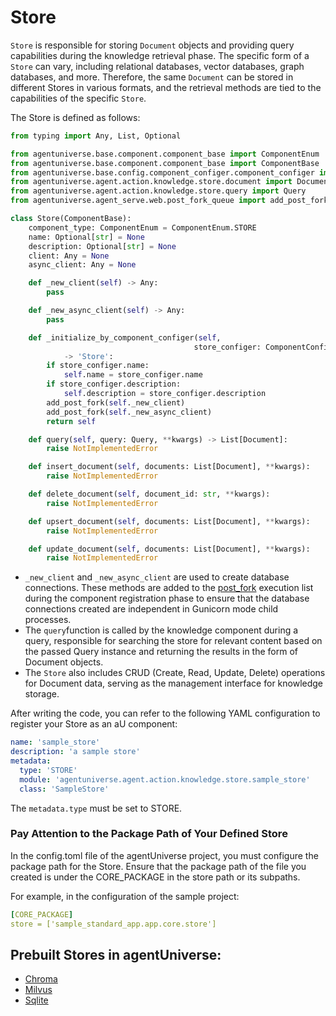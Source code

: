 # Store

`Store` is responsible for storing `Document` objects and providing query capabilities during the knowledge retrieval phase. The specific form of a `Store` can vary, including relational databases, vector databases, graph databases, and more. Therefore, the same `Document` can be stored in different Stores in various formats, and the retrieval methods are tied to the capabilities of the specific `Store`.

The Store is defined as follows:
```python
from typing import Any, List, Optional

from agentuniverse.base.component.component_base import ComponentEnum
from agentuniverse.base.component.component_base import ComponentBase
from agentuniverse.base.config.component_configer.component_configer import ComponentConfiger
from agentuniverse.agent.action.knowledge.store.document import Document
from agentuniverse.agent.action.knowledge.store.query import Query
from agentuniverse.agent_serve.web.post_fork_queue import add_post_fork

class Store(ComponentBase):
    component_type: ComponentEnum = ComponentEnum.STORE
    name: Optional[str] = None
    description: Optional[str] = None
    client: Any = None
    async_client: Any = None

    def _new_client(self) -> Any:
        pass

    def _new_async_client(self) -> Any:
        pass

    def _initialize_by_component_configer(self,
                                         store_configer: ComponentConfiger) \
            -> 'Store':
        if store_configer.name:
            self.name = store_configer.name
        if store_configer.description:
            self.description = store_configer.description
        add_post_fork(self._new_client)
        add_post_fork(self._new_async_client)
        return self

    def query(self, query: Query, **kwargs) -> List[Document]:
        raise NotImplementedError

    def insert_document(self, documents: List[Document], **kwargs):
        raise NotImplementedError

    def delete_document(self, document_id: str, **kwargs):
        raise NotImplementedError

    def upsert_document(self, documents: List[Document], **kwargs):
        raise NotImplementedError

    def update_document(self, documents: List[Document], **kwargs):
        raise NotImplementedError
```
- `_new_client` and `_new_async_client` are used to create database connections. These methods are added to the [post_fork](2_4_1_Web_Server.md) execution list during the component registration phase to ensure that the database connections created are independent in Gunicorn mode child processes.
- The `query`function is called by the knowledge component during a query, responsible for searching the store for relevant content based on the passed Query instance and returning the results in the form of Document objects.
- The `Store` also includes CRUD (Create, Read, Update, Delete) operations for Document data, serving as the management interface for knowledge storage.

After writing the code, you can refer to the following YAML configuration to register your Store as an aU component:
```yaml
name: 'sample_store'
description: 'a sample store'
metadata:
  type: 'STORE'
  module: 'agentuniverse.agent.action.knowledge.store.sample_store'
  class: 'SampleStore'
```
The `metadata.type` must be set to STORE.

### Pay Attention to the Package Path of Your Defined Store
In the config.toml file of the agentUniverse project, you must configure the package path for the Store. Ensure that the package path of the file you created is under the CORE_PACKAGE in the store path or its subpaths.

For example, in the configuration of the sample project:
```yaml
[CORE_PACKAGE]
store = ['sample_standard_app.app.core.store']
```

## Prebuilt Stores in agentUniverse:
- [Chroma](3_3_2_ChromaDB.md)
- [Milvus](3_3_1_Milvus.md)
- [Sqlite](3_3_3_Sqlite.md)